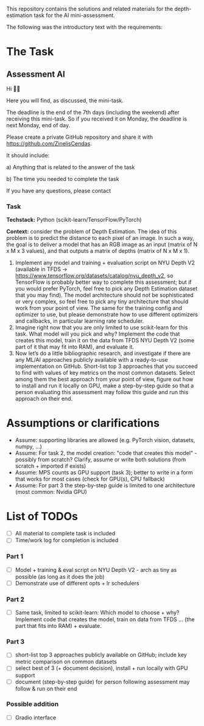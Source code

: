 This repository contains the solutions and related materials for the depth-estimation task for the AI mini-assessment.

The following was the introductory text with the requirements:

# The Task

## Assessment AI

Hi 👋😊

Here you will find, as discussed, the mini-task.

The deadline is the end of the 7th days (including the weekend) after receiving this mini-task. So if you received it on Monday, the deadline is next Monday, end of day.

Please create a private GitHub repository and share it with https://github.com/ZinelisCendas.

It should include:

a) Anything that is related to the answer of the task

b) The time you needed to complete the task

If you have any questions, please contact <ContactAtCendas>

### **Task**

**Techstack:** Python (scikit-learn/TensorFlow/PyTorch)

**Context:** consider the problem of Depth Estimation. The idea of this problem is to predict the distance to each pixel of an image. In such a way, the goal is to deliver a model that has an RGB image as an input (matrix of N x M x 3 values), and that outputs a matrix of depths (matrix of N x M x 1).

1. Implement any model and training + evaluation script on NYU Depth V2 (available in TFDS → https://www.tensorflow.org/datasets/catalog/nyu_depth_v2, so TensorFlow is probably better way to complete this assessment; but if you would prefer PyTorch, feel free to pick any Depth Estimation dataset that you may find). The model architecture should not be sophisticated or very complex, so feel free to pick any tiny architecture that should work from your point of view. The same for the training config and optimizer to use, but please demonstrate how to use different optimizers and callbacks, in particular learning rate scheduler.
2. Imagine right now that you are only limited to use scikit-learn for this task. What model will you pick and why? Implement the code that creates this model, train it on the data from TFDS NYU Depth V2 (some part of it that may fit into RAM), and evaluate it.
3. Now let’s do a little bibliographic research, and investigate if there are any ML/AI approaches publicly available with a ready-to-use implementation on GitHub. Short-list top 3 approaches that you succeed to find with values of key metrics on the most common datasets. Select among them the best approach from your point of view, figure out how to install and run it locally on GPU, make a step-by-step guide so that a person evaluating this assessment may follow this guide and run this approach on their end.

# Assumptions or clarifications

- Assume: supporting libraries are allowed (e.g. PyTorch vision, datasets, numpy, ...)
- Assume: For task 2, the model creation: "code that creates this model" - possibly from scratch? Clarify, assume or write both solutions (from scratch + imported if exists)
- Assume: MPS counts as GPU support (task 3); better to write in a form that works for most cases (check for GPU(s), CPU fallback)
- Assume: For part 3 the step-by-step guide is limited to one architecture (most common: Nvidia GPU)

# List of TODOs
- [ ] All material to complete task is included
- [ ] Time/work log for completion is included

### Part 1
- [ ] Model + training & eval script on NYU Depth V2 - arch as tiny as possible (as long as it does the job)
- [ ] Demonstrate use of different opts + lr schedulers

### Part 2
- [ ] Same task, limited to scikit-learn: Which model to choose + why? Implement code that creates the model, train on data from TFDS ... (the part that fits into RAM) + evaluate.

### Part 3
- [ ] short-list top 3 approaches publicly available on GitHub; include key metric comparison on common datasets
- [ ] select best of 3 (+ document decision), install + run locally with GPU support
- [ ] document (step-by-step guide) for person following assessment may follow & run on their end

### Possible addition
- [ ] Gradio interface
